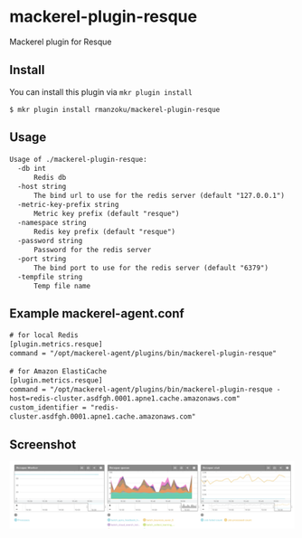 # mackerel-plugin-resque
Mackerel plugin for Resque

## Install

You can install this plugin via `mkr plugin install`

```console
$ mkr plugin install rmanzoku/mackerel-plugin-resque
```

## Usage

```
Usage of ./mackerel-plugin-resque:
  -db int
	  Redis db
  -host string
	  The bind url to use for the redis server (default "127.0.0.1")
  -metric-key-prefix string
	  Metric key prefix (default "resque")
  -namespace string
	  Redis key prefix (default "resque")
  -password string
	  Password for the redis server
  -port string
	  The bind port to use for the redis server (default "6379")
  -tempfile string
	  Temp file name
```

## Example mackerel-agent.conf

```
# for local Redis
[plugin.metrics.resque]
command = "/opt/mackerel-agent/plugins/bin/mackerel-plugin-resque"

# for Amazon ElastiCache
[plugin.metrics.resque]
command = "/opt/mackerel-agent/plugins/bin/mackerel-plugin-resque -host=redis-cluster.asdfgh.0001.apne1.cache.amazonaws.com"
custom_identifier = "redis-cluster.asdfgh.0001.apne1.cache.amazonaws.com"
```

## Screenshot
![Screenshot](./docs/images/ss.png)
